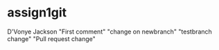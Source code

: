 # assign1git
D'Vonye Jackson
"First comment"
"change on newbranch"
"testbranch change"
"Pull request change"
